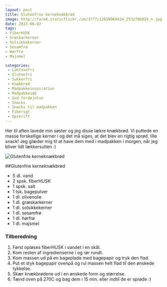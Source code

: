 ```yaml
---
layout: post
title: Glutenfrie kerneknækbrød
image: http://farm4.staticflickr.com/3777/12658969424_2532f0b029_n.jpg
date: 2013-06-02
tags:
- FiberHUSK
- Græskarkerner
- Solsikkekerner
- Sesamfrø
- Hørfrø
- Majsmel

categories:
 - Laktosefri
 - Glutenfri
 - Sukkerfri
 - Knækbrød
 - Madpakkeinspiration
 - Madpakkeidé
 - God fordøjelse
 - Snacks
 - Snacks til madpakken
 - Fiberigt
 - Opskrift
---
```


Her til aften lavede min søster og jeg disse lækre knækbrød. Vi puttede en masse
forskellige kerner i og det må siges, at det blev en rigtig sprød, lille snack!
Jeg glæder mig til at have dem med i madpakken i morgen, når jeg bliver lidt
lækkersulten :)

![Glutenfrie kerneknækbrød](http://farm4.staticflickr.com/3777/12658969424_2532f0b029.jpg)

##Glutenfrie kerneknækbrød
- 5 dl. vand
- 2 spsk. fiberHUSK
- 1 spsk. salt
- 1 tsk. bagepulver
- 1 dl. olivenolie
- 1 dl. græskarkerner
- 1 dl. solsikkekerner
- 1 dl. sesamfrø
- 1 dl. hørfrø
- 1 dl. majsmel

### Tilberedning
1. Først opløses fiberHUSK i vandet i en skål.
2. Kom resten af ingredienserne i og rør rundt.
3. Kom massen ud på en bageplade med bagepapir og tryk den flad.
4. Put et styk bagepapir ovenpå og rul massen helt flad til den ønskede tykkelse.
5. Skær knækbrødene ud i en ønskede form og størrelse.
6. Tænd oven på 270C og bag dem i 15 min. eller indtil de er sprøde :)
